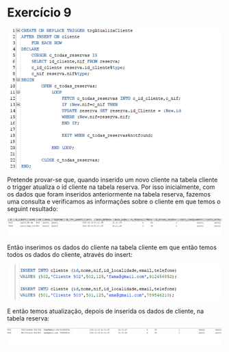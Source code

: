 # Exercício 9 #

![Prog 3](images/pCex9_prog1.png)

Pretende provar-se que, quando inserido um novo cliente na tabela cliente o trigger atualiza o id cliente na tabela reserva.
Por isso inicialmente, com os dados que foram inseridos anteriormente na tabela reserva, fazemos uma consulta e verificamos as informações sobre o cliente em que temos o seguint resultado:

![Result 1](images/pCex9_query_result1.png)

Então inserimos os dados do cliente na tabela cliente em que então temos todos os dados do cliente, através do insert:

![Query 1](images/pCex9_query_cod1.png)

E então temos atualização, depois de inserida os dados de cliente, na tabela reserva:

![Result 2](images/pCex9_query_result2.png) 